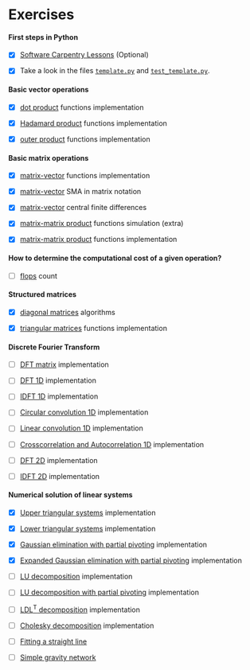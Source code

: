 # Exercises

#### First steps in Python

- [x] [Software Carpentry Lessons](https://github.com/birocoles/Disciplina-metodos-computacionais/tree/2022/Content/first_steps_Python#software-carpentry-lesson) (Optional)

- [x] Take a look in the files [`template.py`](https://github.com/birocoles/Disciplina-metodos-computacionais/blob/2022/Content/template.py) and [`test_template.py`](https://github.com/birocoles/Disciplina-metodos-computacionais/blob/2022/Content/test_template.py).

#### Basic vector operations

- [x] [dot product](https://nbviewer.jupyter.org/github/birocoles/Disciplina-metodos-computacionais/blob/2022/Content/dot.ipynb#Exercise) functions implementation

- [x] [Hadamard product](https://nbviewer.jupyter.org/github/birocoles/Disciplina-metodos-computacionais/blob/2022/Content/hadamard.ipynb#Exercise) functions implementation

- [x] [outer product](https://nbviewer.jupyter.org/github/birocoles/Disciplina-metodos-computacionais/blob/2022/Content/outer.ipynb#Exercise) functions implementation

#### Basic matrix operations

- [x] [matrix-vector](https://nbviewer.jupyter.org/github/birocoles/Disciplina-metodos-computacionais/blob/2022/Content/matrix-vector.ipynb#Exercise-1) functions implementation

- [x] [matrix-vector](https://nbviewer.jupyter.org/github/birocoles/Disciplina-metodos-computacionais/blob/2022/Content/matrix-vector.ipynb#Exercise-2) SMA in matrix notation

- [x] [matrix-vector](https://nbviewer.jupyter.org/github/birocoles/Disciplina-metodos-computacionais/blob/2022/Content/matrix-vector.ipynb#Exercise-3) central finite differences

- [x] [matrix-matrix product](https://nbviewer.jupyter.org/github/birocoles/Disciplina-metodos-computacionais/blob/2022/Content/matrix-matrix.ipynb) functions simulation (extra)

- [x] [matrix-matrix product](https://nbviewer.jupyter.org/github/birocoles/Disciplina-metodos-computacionais/blob/2022/Content/matrix-matrix.ipynb#Exercise) functions implementation

#### How to determine the computational cost of a given operation?

- [ ] [flops](https://nbviewer.jupyter.org/github/birocoles/Disciplina-metodos-computacionais/blob/2022/Content/flops.ipynb#Exercise) count

#### Structured matrices

- [x] [diagonal matrices](https://nbviewer.jupyter.org/github/birocoles/Disciplina-metodos-computacionais/blob/2022/Content/diagonal_matrices_part1.ipynb#Exercise) algorithms

- [x] [triangular matrices](https://nbviewer.jupyter.org/github/birocoles/Disciplina-metodos-computacionais/blob/2022/Content/triangular_matrices.ipynb#Exercise-2) functions implementation

#### Discrete Fourier Transform

- [ ] [DFT matrix](https://nbviewer.jupyter.org/github/birocoles/Disciplina-metodos-computacionais/blob/2022/Content/fourier_1D_4.ipynb#Exercise-1) implementation

- [ ] [DFT 1D](https://nbviewer.jupyter.org/github/birocoles/Disciplina-metodos-computacionais/blob/2022/Content/fourier_1D_4.ipynb#Exercise-2) implementation

- [ ] [IDFT 1D](https://nbviewer.jupyter.org/github/birocoles/Disciplina-metodos-computacionais/blob/2022/Content/fourier_1D_4.ipynb#Exercise-3) implementation

- [ ] [Circular convolution 1D](https://nbviewer.jupyter.org/github/birocoles/Disciplina-metodos-computacionais/blob/2022/Content/convolution_correlation_1D_1.ipynb#Exercise-1) implementation

- [ ] [Linear convolution 1D](https://nbviewer.jupyter.org/github/birocoles/Disciplina-metodos-computacionais/blob/2022/Content/convolution_correlation_1D_1.ipynb#Exercise-2) implementation

- [ ] [Crosscorrelation and Autocorrelation 1D](https://nbviewer.jupyter.org/github/birocoles/Disciplina-metodos-computacionais/blob/2022/Content/convolution_correlation_1D_1.ipynb#Exercise-3) implementation

- [ ] [DFT 2D](https://nbviewer.jupyter.org/github/birocoles/Disciplina-metodos-computacionais/blob/2022/Content/fourier_2D.ipynb#Exercise-1) implementation

- [ ] [IDFT 2D](https://nbviewer.jupyter.org/github/birocoles/Disciplina-metodos-computacionais/blob/2022/Content/fourier_2D.ipynb#Exercise-2) implementation


#### Numerical solution of linear systems

- [x] [Upper triangular systems](https://nbviewer.jupyter.org/github/birocoles/Disciplina-metodos-computacionais/blob/2022/Content/triangular_systems.ipynb#Exercise-1) implementation

- [x] [Lower triangular systems](https://nbviewer.jupyter.org/github/birocoles/Disciplina-metodos-computacionais/blob/2022/Content/triangular_systems.ipynb#Exercise-2) implementation

- [x] [Gaussian elimination with partial pivoting](https://nbviewer.jupyter.org/github/birocoles/Disciplina-metodos-computacionais/blob/2022/Content/gauss-elim-pivoting.ipynb#Exercise-1) implementation

- [x] [Expanded Gaussian elimination with partial pivoting](https://nbviewer.jupyter.org/github/birocoles/Disciplina-metodos-computacionais/blob/2022/Content/gauss-elim-pivoting.ipynb#Exercise-2) implementation

- [ ] [LU decomposition](https://nbviewer.jupyter.org/github/birocoles/Disciplina-metodos-computacionais/blob/2022/Content/lu_decomp_intro.ipynb#Exercise) implementation

- [ ] [LU decomposition with partial pivoting](https://nbviewer.jupyter.org/github/birocoles/Disciplina-metodos-computacionais/blob/2022/Content/lu_decomp_pivoting.ipynb#Exercise) implementation

- [ ] [LDL<sup>T</sup> decomposition](https://nbviewer.jupyter.org/github/birocoles/Disciplina-metodos-computacionais/blob/2022/Content/ldlt_decomp.ipynb#Exercise-1) implementation

- [ ] [Cholesky decomposition](https://nbviewer.jupyter.org/github/birocoles/Disciplina-metodos-computacionais/blob/2022/Content/chol_decomp.ipynb#Exercise-1) implementation

- [ ] [Fitting a straight line](https://nbviewer.jupyter.org/github/birocoles/Disciplina-metodos-computacionais/blob/2022/Content/straight_line.ipynb#Exercise)

- [ ] [Simple gravity network](https://nbviewer.jupyter.org/github/birocoles/Disciplina-metodos-computacionais/blob/2022/Content/grav_net.ipynb)
